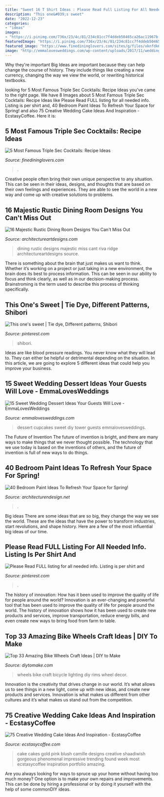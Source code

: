 ```yaml
---
title: "Sweet 16 T Shirt Ideas : Please Read Full Listing For All Needed Info. Listing Is Per Shirt And"
description: "This one&#039;s sweet"
date: "2022-12-23"
categories:
- "ideas"
images:
- "https://i.pinimg.com/736x/23/4c/81/234c81cc7f4ddeb50465ca26ac11967b--dip-dye-shibori.jpg"
featuredImage: "https://i.pinimg.com/736x/23/4c/81/234c81cc7f4ddeb50465ca26ac11967b--dip-dye-shibori.jpg"
featured_image: "https://www.finedininglovers.com/sites/g/files/xknfdk626/files/styles/open_graph_image/public/2020-10/cosmopolitan_cocktails©iStock.jpg?itok=Tz3d6A0C"
image: "http://emmalovesweddings.com/wp-content/uploads/2017/11/wedding-cupcakes-dessert-tower.jpg"
---
```



Why they're important
Big Ideas are important because they can help change the course of history. They include things like creating a new currency, changing the way we view the world, or rewriting historical textbooks.

	

		
looking for 5 Most Famous Triple Sec Cocktails: Recipe Ideas you've came to the right page. We have 8 Images about 5 Most Famous Triple Sec Cocktails: Recipe Ideas like Please Read FULL listing for all needed info. Listing is per shirt and, 40 Bedroom Paint Ideas To Refresh Your Space for Spring! and also 75 Creative Wedding Cake Ideas And Inspiration - EcstasyCoffee. Here it is:
		
    
## 5 Most Famous Triple Sec Cocktails: Recipe Ideas

<img loading=lazy src="https://www.finedininglovers.com/sites/g/files/xknfdk626/files/styles/open_graph_image/public/2020-10/cosmopolitan_cocktails©iStock.jpg?itok=Tz3d6A0C" onerror="this.onerror=null;this.src='https://tse2.mm.bing.net/th?id=OIP.lwoes9LuTZIogAeTSyvSvAHaE8&amp;pid=15.1';" alt="5 Most Famous Triple Sec Cocktails: Recipe Ideas">

_Source: finedininglovers.com_

>. 

	

Creative people often bring their own unique perspective to any situation. This can be seen in their ideas, designs, and thoughts that are based on their own feelings and experiences. They are able to see the world in a new way and come up with creative solutions to problems.

    
## 16 Majestic Rustic Dining Room Designs You Can&#039;t Miss Out

<img loading=lazy src="http://www.architectureartdesigns.com/wp-content/uploads/2016/08/16-Majestic-Rustic-Dining-Room-Designs-You-Cant-Miss-Out-5.jpg" onerror="this.onerror=null;this.src='https://tse4.mm.bing.net/th?id=OIP.3Ccd1cZXycQuKHhTR05_ZgHaJ4&amp;pid=15.1';" alt="16 Majestic Rustic Dining Room Designs You Can&#039;t Miss Out">

_Source: architectureartdesigns.com_

>dining rustic designs majestic miss cant riva ridge architectureartdesigns source. 

	

There is something about the brain that just makes us want to think. Whether it’s working on a project or just taking in a new environment, the brain does its best to process information. This can be seen in our ability to focus and think clearly, as well as in our decision-making process. Brainstroming is the term used to describe this process of thinking specifically.

    
## This One&#039;s Sweet | Tie Dye, Different Patterns, Shibori

<img loading=lazy src="https://i.pinimg.com/736x/23/4c/81/234c81cc7f4ddeb50465ca26ac11967b--dip-dye-shibori.jpg" onerror="this.onerror=null;this.src='https://tse4.mm.bing.net/th?id=OIP.todXiZrzeYrAZrDXnoLwPgHaHa&amp;pid=15.1';" alt="This one&#039;s sweet | Tie dye, Different patterns, Shibori">

_Source: pinterest.com_

>shibori. 

	

Ideas are like blood pressure readings. You never know what they will lead to. They can either be helpful or detrimental depending on the situation. In this article, we are going to explore 5 different ideas that could help you improve your business.

    
## 15 Sweet Wedding Dessert Ideas Your Guests Will Love - EmmaLovesWeddings

<img loading=lazy src="http://emmalovesweddings.com/wp-content/uploads/2017/11/wedding-cupcakes-dessert-tower.jpg" onerror="this.onerror=null;this.src='https://tse1.mm.bing.net/th?id=OIP.9JAhsA2GCqYNpcWL8SLH_gHaLH&amp;pid=15.1';" alt="15 Sweet Wedding Dessert Ideas Your Guests Will Love - EmmaLovesWeddings">

_Source: emmalovesweddings.com_

>dessert cupcakes sweet diy tower guests emmalovesweddings. 

	

The Future of Invention
The future of invention is bright, and there are many ways to make things that we never thought possible. The technology that we use today is based on the inventions of others, and the future of invention is full of new ways to do things.

    
## 40 Bedroom Paint Ideas To Refresh Your Space For Spring!

<img loading=lazy src="https://cdn.architecturendesign.net/wp-content/uploads/2016/05/AD-Yellow-Sun-Bedroom-Color-15.jpg" onerror="this.onerror=null;this.src='https://tse4.mm.bing.net/th?id=OIP.OTdQmqIo7FvipozcL4ncRQHaLH&amp;pid=15.1';" alt="40 Bedroom Paint Ideas To Refresh Your Space for Spring!">

_Source: architecturendesign.net_

>. 

	

Big ideas
There are some ideas that are so big, they change the way we see the world. These are the ideas that have the power to transform industries, start revolutions, and shape history. Here are a few of the most influential big ideas of our time.

    
## Please Read FULL Listing For All Needed Info. Listing Is Per Shirt And

<img loading=lazy src="https://i.pinimg.com/736x/87/52/f5/8752f5901430422d68abec6388eec738.jpg" onerror="this.onerror=null;this.src='https://tse3.mm.bing.net/th?id=OIP.TH9m2jcxUPjOKrx77ZWOGgHaJ4&amp;pid=15.1';" alt="Please Read FULL listing for all needed info. Listing is per shirt and">

_Source: pinterest.com_

>. 

	

The history of innovation: How has it been used to improve the quality of life for people around the world?
Innovation is an ever-changing and powerful tool that has been used to improve the quality of life for people around the world. The history of innovation shows how it has been used to create new products and services, improve transportation, reduce energy bills, and even create new ways to bring food from farm to table.

    
## Top 33 Amazing Bike Wheels Craft Ideas | DIY To Make

<img loading=lazy src="http://www.diytomake.com/wp-content/uploads/2016/11/Bike-Wheels-Wall-Lighting.jpg" onerror="this.onerror=null;this.src='https://tse3.mm.bing.net/th?id=OIP.Yf_pxaYXngZQda8Gz5QB_wHaLI&amp;pid=15.1';" alt="Top 33 Amazing Bike Wheels Craft Ideas | DIY to Make">

_Source: diytomake.com_

>wheels bike craft bicycle lighting diy rims wheel decor. 

	

Innovation is the creativity that drives change in our world. It’s what allows us to see things in a new light, come up with new ideas, and create new products and services. Innovation is what makes us different from other cultures and it’s what makes us stand out from the competition.

    
## 75 Creative Wedding Cake Ideas And Inspiration - EcstasyCoffee

<img loading=lazy src="https://i1.wp.com/www.ecstasycoffee.com/wp-content/uploads/2016/11/Gorgeous-Blush-pink-and-gold-wedding-cake.jpg?resize=564%2C822" onerror="this.onerror=null;this.src='https://tse3.mm.bing.net/th?id=OIP.GUqu91c5AcndpUUmcS0LCwHaKy&amp;pid=15.1';" alt="75 Creative Wedding Cake Ideas And Inspiration - EcstasyCoffee">

_Source: ecstasycoffee.com_

>cake cakes gold pink blush camille designs creative shaadiwish gorgeous phenomenal impressive trending found week most ecstasycoffee inspiration portfolio amazing. 

	

Are you always looking for ways to spruce up your home without having too much money? One option is to make your own repairs and improvements. This can be done by hiring a professional or by doing it yourself with the help of some commonDIY ideas.


